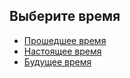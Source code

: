 
<html lang="en">
<head>
    <meta charset="UTF-8">
    <meta name="viewport" content="width=device-width, initial-scale=1.0">
    <title>Времена в английском</title>
    <link rel="stylesheet" href="styles.css">
</head>
<body> 
    <main>
        <section>
            <h2>Выберите время</h2>
            <ul>
                <li><a href="past.html">Прошедшее время</a></li>
                <li><a href="present.html">Настоящее время</a></li>
                <li><a href="future.html">Будущее время</a></li>
            </ul>
        </section>
    </main>
</body>
</html>
